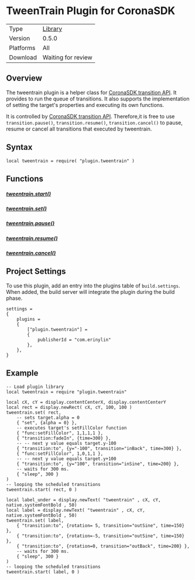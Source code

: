 # TweenTrain Plugin for CoronaSDK

|||
|:--|:--|
|Type|    [Library](https://docs.coronalabs.com/api/type/Library.html)|
|Version| 0.5.0 |
|Platforms| All|
|Download| Waiting for review |


## Overview

The tweentrain plugin is a helper class for [CoronaSDK transition API](https://docs.coronalabs.com/api/library/transition/index.html). It provides to run the queue of transitions. It also supports the implementation of setting the target's properties and executing its own functions.

It is controlled by [CoronaSDK transition API](https://docs.coronalabs.com/api/library/transition/index.html). Therefore,it is free to use `transition.pause()`, `transition.resume()`, `transition.cancel()` to pause, resume or cancel all transitions that executed by tweentrain.

## Syntax

	local tweentrain = require( "plugin.tweentrain" )

## Functions

##### [tweentrain.start()](start.md)
##### [tweentrain.set()](set.md)
##### [tweentrain.pause()](pause.md)
##### [tweentrain.resume()](resume.md)
##### [tweentrain.cancel()](cancel.md)

## Project Settings

To use this plugin, add an entry into the plugins table of `build.settings`. When added, the build server will integrate the plugin during the build phase.

	settings =
	{
	    plugins =
	    {
	        ["plugin.tweentrain"] =
	        {
	            publisherId = "com.erinylin"
	        },
	    },      
	}

## Example
	
	-- Load plugin library
	local tweentrain = require "plugin.tweentrain"

	local cX, cY = display.contentCenterX, display.contentCenterY
	local rect = display.newRect( cX, cY, 100, 100 )  
	tweentrain.set( rect,  
	    -- sets target.alpha = 0 
	    { "set", {alpha = 0} }, 
	    -- executes target's setFillColor function  
	    { "func:setFillColor", 1,1,1,1 },  
	    { "transition:fadeIn", {time=300} }, 
	    -- -- next y value equals target.y-100
	    { "transition:to", {y="-100", transition="inBack", time=300} },  
	    { "func:setFillColor", 1,0,1,1 },  
	    -- -- next y value equals target.y+100
	    { "transition:to", {y="100", transition="inSine", time=200} },  
	    -- waits for 300 ms.  
	    { "sleep", 300 }
	)  
	-- looping the scheduled transitions  
	tweentrain.start( rect, 0 )

	local label_under = display.newText( "tweentrain" , cX, cY,  native.systemFontBold , 50)
	local label = display.newText( "tweentrain" , cX, cY,  native.systemFontBold , 50)
	tweentrain.set( label,
	    { "transition:to", {rotation= 5, transition="outSine", time=150} }, 
	    { "transition:to", {rotation=-5, transition="outSine", time=150} },  
	    { "transition:to", {rotation=0, transition="outBack", time=200} },  
	    -- waits for 300 ms.  
	    { "sleep", 300 }
	)  
	-- looping the scheduled transitions    
	tweentrain.start( label, 0 )

